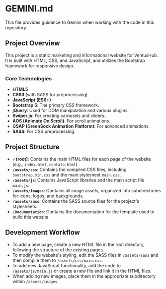 # GEMINI.md

This file provides guidance to Gemini when working with the code in this repository.

## Project Overview

This project is a static marketing and informational website for VentusHub. It is built with HTML, CSS, and JavaScript, and utilizes the Bootstrap framework for responsive design.

### Core Technologies

- **HTML5**
- **CSS3** (with SASS for preprocessing)
- **JavaScript (ES6+)**
- **Bootstrap 5**: The primary CSS framework.
- **jQuery**: Used for DOM manipulation and various plugins.
- **Swiper.js**: For creating carousels and sliders.
- **AOS (Animate On Scroll)**: For scroll animations.
- **GSAP (GreenSock Animation Platform)**: For advanced animations.
- **SASS**: For CSS preprocessing.

## Project Structure

- **`/` (root)**: Contains the main HTML files for each page of the website (e.g., `index.html`, `contato.html`).
- **`/assets/css`**: Contains the compiled CSS files, including `bootstrap.min.css` and the main stylesheet `main.css`.
- **`/assets/js`**: Contains JavaScript libraries and the main script file `main.js`.
- **`/assets/images`**: Contains all image assets, organized into subdirectories for icons, logos, and backgrounds.
- **`/assets/sass`**: Contains the SASS source files for the project's stylesheets.
- **`/Documentation`**: Contains the documentation for the template used to build this website.

## Development Workflow

- To add a new page, create a new HTML file in the root directory, following the structure of the existing pages.
- To modify the website's styling, edit the SASS files in `/assets/sass` and then compile them to `/assets/css/main.css`.
- To add new JavaScript functionality, add the code to `/assets/js/main.js` or create a new file and link it in the HTML files.
- When adding new images, place them in the appropriate subdirectory within `/assets/images`.
